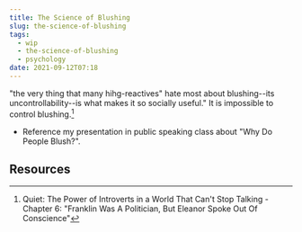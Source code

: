 ```yaml
---
title: The Science of Blushing
slug: the-science-of-blushing
tags:
  - wip
  - the-science-of-blushing
  - psychology
date: 2021-09-12T07:18
---
```



"the very thing that many hihg-reactives" hate most about blushing--its
uncontrollability--is what makes it so socially useful." It is impossible to
control blushing.[^1]

- Reference my presentation in public speaking class about "Why Do People
  Blush?".

## Resources

[^1]: Quiet: The Power of Introverts in a World That Can't Stop Talking - Chapter 6: "Franklin Was A Politician, But Eleanor Spoke Out Of Conscience"
